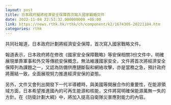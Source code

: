 ```yaml
---
layout: post
title: 日本政府擬將經濟安全保障首次寫入國家戰略文件
date: 2022-11-04 22:53:32.000000000 +08:00
link: https://news.rthk.hk/rthk/ch/component/k2/1674305-20221104.htm
categories: rthk
---
```


共同社報道，日本政府計劃將經濟安全保障，首次寫入國家戰略文件。

報道表示，日本政府將在修改《國家安全保障戰略》等安保相關3份文件中，明確展現單靠軍事和外交等傳統安保概念，無法維護國家安全，文件將首次將經濟安全保障列為課題之一，又認為防備供應鏈斷裂和網絡攻擊，亦是當務之急，預計政府將團結一致，全面展現努力推進經濟安保的姿態。

另外，文件又會列出開發下一代半導體時，與美國等開展合作的重要性，在能源領域方面，日本希望推進國內的可再生能源和核能，文件將寫明確保能源萬無一失的方針。在《防衛計劃大綱》中，將加入提高自衛隊災害應對能力的內容。
